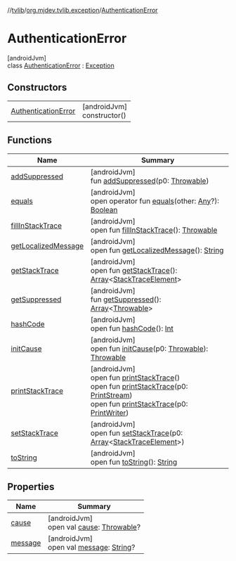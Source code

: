//[tvlib](../../../index.md)/[org.mjdev.tvlib.exception](../index.md)/[AuthenticationError](index.md)

# AuthenticationError

[androidJvm]\
class [AuthenticationError](index.md) : [Exception](https://developer.android.com/reference/kotlin/java/lang/Exception.html)

## Constructors

| | |
|---|---|
| [AuthenticationError](-authentication-error.md) | [androidJvm]<br>constructor() |

## Functions

| Name | Summary |
|---|---|
| [addSuppressed](../../org.mjdev.tvlib.webscrapper.select/-element-not-found-exception/index.md#282858770%2FFunctions%2F-1596939238) | [androidJvm]<br>fun [addSuppressed](../../org.mjdev.tvlib.webscrapper.select/-element-not-found-exception/index.md#282858770%2FFunctions%2F-1596939238)(p0: [Throwable](https://kotlinlang.org/api/latest/jvm/stdlib/kotlin/-throwable/index.html)) |
| [equals](../../org.mjdev.tvlib.webscrapper.select/-element-not-found-exception/index.md#585090901%2FFunctions%2F-1596939238) | [androidJvm]<br>open operator fun [equals](../../org.mjdev.tvlib.webscrapper.select/-element-not-found-exception/index.md#585090901%2FFunctions%2F-1596939238)(other: [Any](https://kotlinlang.org/api/latest/jvm/stdlib/kotlin/-any/index.html)?): [Boolean](https://kotlinlang.org/api/latest/jvm/stdlib/kotlin/-boolean/index.html) |
| [fillInStackTrace](../../org.mjdev.tvlib.webscrapper.select/-element-not-found-exception/index.md#-1102069925%2FFunctions%2F-1596939238) | [androidJvm]<br>open fun [fillInStackTrace](../../org.mjdev.tvlib.webscrapper.select/-element-not-found-exception/index.md#-1102069925%2FFunctions%2F-1596939238)(): [Throwable](https://kotlinlang.org/api/latest/jvm/stdlib/kotlin/-throwable/index.html) |
| [getLocalizedMessage](../../org.mjdev.tvlib.webscrapper.select/-element-not-found-exception/index.md#1043865560%2FFunctions%2F-1596939238) | [androidJvm]<br>open fun [getLocalizedMessage](../../org.mjdev.tvlib.webscrapper.select/-element-not-found-exception/index.md#1043865560%2FFunctions%2F-1596939238)(): [String](https://kotlinlang.org/api/latest/jvm/stdlib/kotlin/-string/index.html) |
| [getStackTrace](../../org.mjdev.tvlib.webscrapper.select/-element-not-found-exception/index.md#2050903719%2FFunctions%2F-1596939238) | [androidJvm]<br>open fun [getStackTrace](../../org.mjdev.tvlib.webscrapper.select/-element-not-found-exception/index.md#2050903719%2FFunctions%2F-1596939238)(): [Array](https://kotlinlang.org/api/latest/jvm/stdlib/kotlin/-array/index.html)&lt;[StackTraceElement](https://developer.android.com/reference/kotlin/java/lang/StackTraceElement.html)&gt; |
| [getSuppressed](../../org.mjdev.tvlib.webscrapper.select/-element-not-found-exception/index.md#672492560%2FFunctions%2F-1596939238) | [androidJvm]<br>fun [getSuppressed](../../org.mjdev.tvlib.webscrapper.select/-element-not-found-exception/index.md#672492560%2FFunctions%2F-1596939238)(): [Array](https://kotlinlang.org/api/latest/jvm/stdlib/kotlin/-array/index.html)&lt;[Throwable](https://kotlinlang.org/api/latest/jvm/stdlib/kotlin/-throwable/index.html)&gt; |
| [hashCode](../../org.mjdev.tvlib.webscrapper.select/-element-not-found-exception/index.md#1794629105%2FFunctions%2F-1596939238) | [androidJvm]<br>open fun [hashCode](../../org.mjdev.tvlib.webscrapper.select/-element-not-found-exception/index.md#1794629105%2FFunctions%2F-1596939238)(): [Int](https://kotlinlang.org/api/latest/jvm/stdlib/kotlin/-int/index.html) |
| [initCause](../../org.mjdev.tvlib.webscrapper.select/-element-not-found-exception/index.md#-418225042%2FFunctions%2F-1596939238) | [androidJvm]<br>open fun [initCause](../../org.mjdev.tvlib.webscrapper.select/-element-not-found-exception/index.md#-418225042%2FFunctions%2F-1596939238)(p0: [Throwable](https://kotlinlang.org/api/latest/jvm/stdlib/kotlin/-throwable/index.html)): [Throwable](https://kotlinlang.org/api/latest/jvm/stdlib/kotlin/-throwable/index.html) |
| [printStackTrace](../../org.mjdev.tvlib.webscrapper.select/-element-not-found-exception/index.md#-1769529168%2FFunctions%2F-1596939238) | [androidJvm]<br>open fun [printStackTrace](../../org.mjdev.tvlib.webscrapper.select/-element-not-found-exception/index.md#-1769529168%2FFunctions%2F-1596939238)()<br>open fun [printStackTrace](../../org.mjdev.tvlib.webscrapper.select/-element-not-found-exception/index.md#1841853697%2FFunctions%2F-1596939238)(p0: [PrintStream](https://developer.android.com/reference/kotlin/java/io/PrintStream.html))<br>open fun [printStackTrace](../../org.mjdev.tvlib.webscrapper.select/-element-not-found-exception/index.md#1175535278%2FFunctions%2F-1596939238)(p0: [PrintWriter](https://developer.android.com/reference/kotlin/java/io/PrintWriter.html)) |
| [setStackTrace](../../org.mjdev.tvlib.webscrapper.select/-element-not-found-exception/index.md#2135801318%2FFunctions%2F-1596939238) | [androidJvm]<br>open fun [setStackTrace](../../org.mjdev.tvlib.webscrapper.select/-element-not-found-exception/index.md#2135801318%2FFunctions%2F-1596939238)(p0: [Array](https://kotlinlang.org/api/latest/jvm/stdlib/kotlin/-array/index.html)&lt;[StackTraceElement](https://developer.android.com/reference/kotlin/java/lang/StackTraceElement.html)&gt;) |
| [toString](../../org.mjdev.tvlib.webscrapper.select/-element-not-found-exception/index.md#1616463040%2FFunctions%2F-1596939238) | [androidJvm]<br>open fun [toString](../../org.mjdev.tvlib.webscrapper.select/-element-not-found-exception/index.md#1616463040%2FFunctions%2F-1596939238)(): [String](https://kotlinlang.org/api/latest/jvm/stdlib/kotlin/-string/index.html) |

## Properties

| Name | Summary |
|---|---|
| [cause](../../org.mjdev.tvlib.webscrapper.select/-element-not-found-exception/index.md#-654012527%2FProperties%2F-1596939238) | [androidJvm]<br>open val [cause](../../org.mjdev.tvlib.webscrapper.select/-element-not-found-exception/index.md#-654012527%2FProperties%2F-1596939238): [Throwable](https://kotlinlang.org/api/latest/jvm/stdlib/kotlin/-throwable/index.html)? |
| [message](../../org.mjdev.tvlib.webscrapper.select/-element-not-found-exception/index.md#1824300659%2FProperties%2F-1596939238) | [androidJvm]<br>open val [message](../../org.mjdev.tvlib.webscrapper.select/-element-not-found-exception/index.md#1824300659%2FProperties%2F-1596939238): [String](https://kotlinlang.org/api/latest/jvm/stdlib/kotlin/-string/index.html)? |
